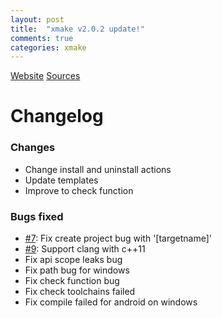 ```yaml
---
layout: post
title:  "xmake v2.0.2 update!"
comments: true
categories: xmake
---
```


[Website](http://xmake.io)
[Sources](https://github.com/waruqi/xmake)

# Changelog

### Changes

* Change install and uninstall actions
* Update templates
* Improve to check function 

### Bugs fixed

* [#7](https://github.com/waruqi/xmake/issues/7): Fix create project bug with '[targetname]'
* [#9](https://github.com/waruqi/xmake/issues/9): Support clang with c++11
* Fix api scope leaks bug
* Fix path bug for windows
* Fix check function bug
* Fix check toolchains failed
* Fix compile failed for android on windows 

